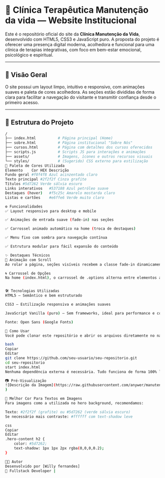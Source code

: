 # 🌿 Clínica Terapêutica Manutenção da vida — Website Institucional

Este é o repositório oficial do site da **Clínica Manutenção da Vida**, desenvolvido com HTML5, CSS3 e JavaScript puro. A proposta do projeto é oferecer uma presença digital moderna, acolhedora e funcional para uma clínica de terapias integrativas, com foco em bem-estar emocional, psicológico e espiritual.

---

## 📌 Visão Geral

O site possui um layout limpo, intuitivo e responsivo, com animações suaves e paleta de cores acolhedora. As seções estão divididas de forma clara para facilitar a navegação do visitante e transmitir confiança desde o primeiro acesso.

---

## 📁 Estrutura do Projeto

```bash
/
├── index.html          # Página principal (Home)
├── sobre.html          # Página institucional "Sobre Nós"
├── cursos.html         # Página com detalhes dos cursos oferecidos
├── scripts.js          # Scripts JS para interações e animações
├── assets/             # Imagens, ícones e outros recursos visuais
└── styles/             # (Sugerido) CSS externo para estilização
🎨 Paleta de Cores Utilizada
Elemento	Cor HEX	Descrição
Fundo geral	#f0f4f8	Azul acinzentado claro
Texto principal	#2f2f2f	Cinza grafite
Títulos	#5d7262	Verde sálvia escuro
Links interativos	#537188	Azul petróleo suave
Destaques (hover)	#f5c25c	Amarelo mostarda claro
Listas e cartões	#e6ffe6	Verde muito claro

⚙️ Funcionalidades
✅ Layout responsivo para desktop e mobile

✅ Animações de entrada suave (fade-in) nas seções

✅ Carrossel animado automático na home (troca de destaques)

✅ Menu fixo com sombra para navegação contínua

✅ Estrutura modular para fácil expansão do conteúdo

✨ Destaques Técnicos
🔄 Animação com Scroll
Ao rolar a página, seções visíveis recebem a classe fade-in dinamicamente, permitindo transições suaves com opacity e transform.

🌀 Carrossel de Opções
Na home (index.html), o carrossel de .options alterna entre elementos automaticamente a cada 10 segundos com suporte para navegação manual (comentado no JS para expansão futura).


🛠 Tecnologias Utilizadas
HTML5 — Semântico e bem estruturado

CSS3 — Estilização responsiva e animações suaves

JavaScript Vanilla (puro) — Sem frameworks, ideal para performance e controle direto

Fonte: Open Sans (Google Fonts)

🚀 Como Usar
Você pode clonar este repositório e abrir os arquivos diretamente no navegador.

bash
Copiar
Editar
git clone https://github.com/seu-usuario/seu-repositorio.git
cd seu-repositorio
start index.html
Nenhuma dependência externa é necessária. Tudo funciona de forma 100% local.

📷 Pré-Visualização
![Descrição da Imagem](https://raw.githubusercontent.com/anywer/manutencao_da_mente/main/assets/site.png
)

📌 Melhor Cor Para Textos em Imagens
Para imagens como a utilizada no hero background, recomendamos:

Texto: #2f2f2f (grafite) ou #5d7262 (verde sálvia escuro)
Se necessário mais contraste: #ffffff com text-shadow leve

css
Copiar
Editar
.hero-content h2 {
    color: #5d7262;
    text-shadow: 1px 1px 2px rgba(0,0,0,0.2);
}

👩‍💻 Autor
Desenvolvido por [Willy fernandes]
💼 Fullstack Developer |


